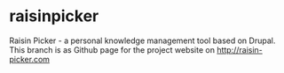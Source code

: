 raisinpicker
============

Raisin Picker -  a personal knowledge management tool based on Drupal.  
This branch is as Github page for the project website on http://raisin-picker.com
